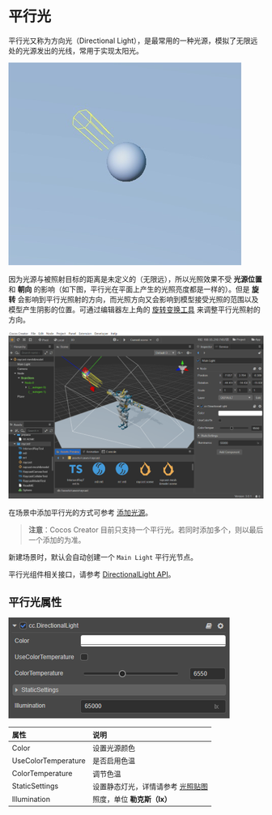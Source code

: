 # 平行光

平行光又称为方向光（Directional Light），是最常用的一种光源，模拟了无限远处的光源发出的光线，常用于实现太阳光。

![image](dirlights/dir-light.jpg)

因为光源与被照射目标的距离是未定义的（无限远），所以光照效果不受 **光源位置** 和 **朝向** 的影响（如下图，平行光在平面上产生的光照亮度都是一样的）。但是 **旋转** 会影响到平行光照射的方向，而光照方向又会影响到模型接受光照的范围以及模型产生阴影的位置。可通过编辑器左上角的 [旋转变换工具](../../../../editor/toolbar/index.md#%E6%97%8B%E8%BD%AC%E5%8F%98%E6%8D%A2%E5%B7%A5%E5%85%B7) 来调整平行光照射的方向。

![image](dirlights/dir-light-scene.jpg)

在场景中添加平行光的方式可参考 [添加光源](index.md)。

> **注意**：Cocos Creator 目前只支持一个平行光。若同时添加多个，则以最后一个添加的为准。

新建场景时，默认会自动创建一个 `Main Light` 平行光节点。

平行光组件相关接口，请参考 [DirectionalLight API](__APIDOC__/zh/#/docs/3.3/zh/component-light/Class/DirectionalLight)。

## 平行光属性

![image](dirlights/dir-light-prop.png)

| 属性 | 说明 |
| :------ | :-- |
| Color | 设置光源颜色 |
| UseColorTemperature | 是否启用色温 |
| ColorTemperature | 调节色温 |
| StaticSettings | 设置静态灯光，详情请参考 [光照贴图](../lightmap.md) |
| Illumination | 照度，单位 **勒克斯（lx）** |
